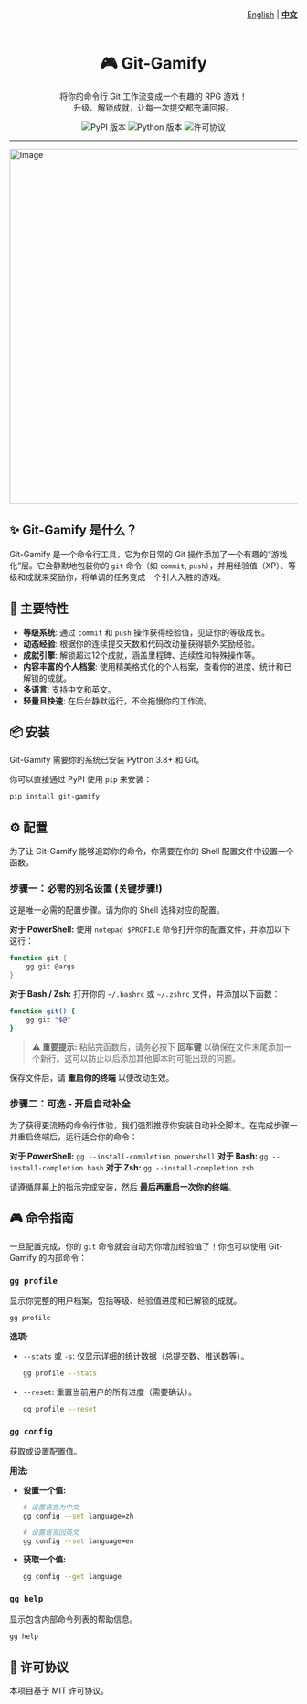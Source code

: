 <div align="right">
  <a href="README.md">English</a> | <b><a href="README_zh.md">中文</a></b>
</div>

<br>

<div align="center">
  <h1 align="center">🎮 Git-Gamify</h1>
  <p align="center">
    将你的命令行 Git 工作流变成一个有趣的 RPG 游戏！
    <br />
    升级、解锁成就，让每一次提交都充满回报。
  </p>
</div>

<p align="center">
  <img src="https://img.shields.io/pypi/v/git-gamify.svg?color=blue" alt="PyPI 版本">
  <img src="https://img.shields.io/pypi/pyversions/git-gamify.svg" alt="Python 版本">
  <img src="https://img.shields.io/badge/License-MIT-green.svg" alt="许可协议">
</p>

---

<img width="1110" height="622" alt="Image" src="https://github.com/user-attachments/assets/00cd62d4-2984-43ca-87c1-e8683c419b5c" />

## ✨ Git-Gamify 是什么？

Git-Gamify 是一个命令行工具，它为你日常的 Git 操作添加了一个有趣的“游戏化”层。它会静默地包装你的 `git` 命令（如 `commit`, `push`），并用经验值（XP）、等级和成就来奖励你，将单调的任务变成一个引人入胜的游戏。

## 🚀 主要特性

- **等级系统**: 通过 `commit` 和 `push` 操作获得经验值，见证你的等级成长。
- **动态经验**: 根据你的连续提交天数和代码改动量获得额外奖励经验。
- **成就引擎**: 解锁超过12个成就，涵盖里程碑、连续性和特殊操作等。
- **内容丰富的个人档案**: 使用精美格式化的个人档案，查看你的进度、统计和已解锁的成就。
- **多语言**: 支持中文和英文。
- **轻量且快速**: 在后台静默运行，不会拖慢你的工作流。

## 📦 安装

Git-Gamify 需要你的系统已安装 Python 3.8+ 和 Git。

你可以直接通过 PyPI 使用 `pip` 来安装：

```bash
pip install git-gamify
```

## ⚙️ 配置

为了让 Git-Gamify 能够追踪你的命令，你需要在你的 Shell 配置文件中设置一个函数。

### 步骤一：必需的别名设置 (关键步骤!)

这是唯一必需的配置步骤。请为你的 Shell 选择对应的配置。

**对于 PowerShell:**
使用 `notepad $PROFILE` 命令打开你的配置文件，并添加以下这行：

```powershell
function git {
    gg git @args
}
```

**对于 Bash / Zsh:**
打开你的 `~/.bashrc` 或 `~/.zshrc` 文件，并添加以下函数：

```bash
function git() {
    gg git "$@"
}
```

> **⚠️ 重要提示:** 粘贴完函数后，请务必按下 **回车键** 以确保在文件末尾添加一个新行。这可以防止以后添加其他脚本时可能出现的问题。

保存文件后，请 **重启你的终端** 以使改动生效。

### 步骤二：可选 - 开启自动补全

为了获得更流畅的命令行体验，我们强烈推荐你安装自动补全脚本。在完成步骤一并重启终端后，运行适合你的命令：

**对于 PowerShell:** `gg --install-completion powershell`
**对于 Bash:** `gg --install-completion bash`
**对于 Zsh:** `gg --install-completion zsh`

请遵循屏幕上的指示完成安装，然后 **最后再重启一次你的终端**。

## 🎮 命令指南

一旦配置完成，你的 `git` 命令就会自动为你增加经验值了！你也可以使用 Git-Gamify 的内部命令：

### `gg profile`
显示你完整的用户档案，包括等级、经验值进度和已解锁的成就。

```bash
gg profile
```
**选项:**
- `--stats` 或 `-s`: 仅显示详细的统计数据（总提交数、推送数等）。
  ```bash
  gg profile --stats
  ```
- `--reset`: 重置当前用户的所有进度（需要确认）。
  ```bash
  gg profile --reset
  ```

### `gg config`
获取或设置配置值。

**用法:**
- **设置一个值:**
  ```bash
  # 设置语言为中文
  gg config --set language=zh
  
  # 设置语言回英文
  gg config --set language=en
  ```
- **获取一个值:**
  ```bash
  gg config --get language
  ```

### `gg help`
显示包含内部命令列表的帮助信息。

```bash
gg help
```

## 📄 许可协议

本项目基于 MIT 许可协议。
